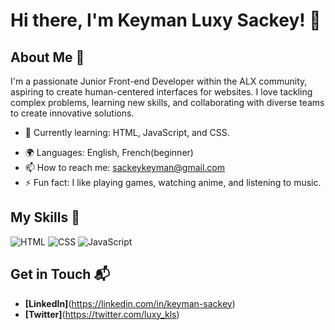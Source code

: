 
# Hi there, I'm Keyman Luxy Sackey! 👋

<!--[Banner Image](your_banner_image_url_here) -->

## About Me 🚀

I'm a passionate Junior Front-end Developer within the ALX community, aspiring to create human-centered interfaces for websites. I love tackling complex problems, learning new skills, and collaborating with diverse teams to create innovative solutions.

- 🌱 Currently learning: HTML, JavaScript, and CSS.
<!-- 🔭 Working on: **[current projects or side-projects]**-->
- 🌍 Languages: English, French(beginner)
- 📫 How to reach me: sackeykeyman@gmail.com
- ⚡ Fun fact: I like playing games, watching anime, and listening to music.

## My Skills 🧠

![HTML](https://img.shields.io/badge/-HTML-E34F26?style=flat-square&logo=html5&logoColor=white)
![CSS](https://img.shields.io/badge/-CSS-1572B6?style=flat-square&logo=css3&logoColor=white)
![JavaScript](https://img.shields.io/badge/-JavaScript-F7DF1E?style=flat-square&logo=javascript&logoColor=black)
<!--[React](https://img.shields.io/badge/-React-61DAFB?style=flat-square&logo=react&logoColor=black)
![Node.js](https://img.shields.io/badge/-Node.js-339933?style=flat-square&logo=node.js&logoColor=white)-->

<!--*Replace the above skill badges with your own skills and expertise. To create more badges, use [checkout this repo](https://github.com/alexandresanlim/Badges4-README.md-Profile).*

## Featured Projects 💻

### [Project 1 Title](project_1_link)

![Project 1 Screenshot](project_1_screenshot_url)

**[Project 1 Title]** is a **[brief project description]** built with **[technologies used]**. This project demonstrates my ability to **[skills demonstrated by the project]**. You can check out the repository [here](project_1_repository_link).

### [Project 2 Title](project_2_link)

![Project 2 Screenshot](project_2_screenshot_url)

**[Project 2 Title]** is a **[brief project description]** built with **[technologies used]**. This project showcases my skills in **[skills demonstrated by the project]**. You can check out the repository [here](project_2_repository_link).-->

## Get in Touch 📬

<!-- **[Personal Website / Blog]**(your_website_or_blog_link)-->
- **[LinkedIn]**(https://linkedin.com/in/keyman-sackey)
- **[Twitter]**(https://twitter.com/luxy_kls)



<!--
**luxy-kls/luxy-kls** is a ✨ _special_ ✨ repository because its `README.md` (this file) appears on your GitHub profile.

Here are some ideas to get you started:

- 🔭 I’m currently working on ...
- 🌱 I’m currently learning ...
- 👯 I’m looking to collaborate on ...
- 🤔 I’m looking for help with ...
- 💬 Ask me about ...
- 📫 How to reach me: ...
- 😄 Pronouns: ...
- ⚡ Fun fact: ...
-->
